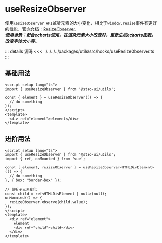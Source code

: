 # useResizeObserver

使用`ResizeObserver API`监听元素的大小变化，相比于`window.resize`事件有更好的性能。官方文档：[ResizeObserver](https://developer.mozilla.org/zh-CN/docs/Web/API/ResizeObserver)。  
***使用场景：配合echarts使用，在渲染元素大小改变时，重新生成echarts图表。改变字体大小等。***

::: details 源码
<<< ../../../../packages/utils/src/hooks/useResizeObserver.ts
:::

## 基础用法

```vue
<script setup lang="ts">
import { useResizeObserver } from '@stao-ui/utils';

const { element } = useResizeObserver(() => {
  // do something
});
</script>
<template>
  <div ref="element">element</div>
</template>
```

## 进阶用法

```vue
<script setup lang="ts">
import { useResizeObserver } from '@stao-ui/utils';
import { ref, onMounted } from 'vue';

const { element, resizeObserver } = useResizeObserver<HTMLDivElement>(() => {
  // do something
}, { box: "border-box" });

// 监听子元素变化
const child = ref<HTMLDivElement | null>(null);
onMounted(() => {
  resizeObserver.observe(child.value);
});
</script>
<template>
  <div ref="element">
    element
    <div ref="child">child</div>
  </div>
</template>
```
